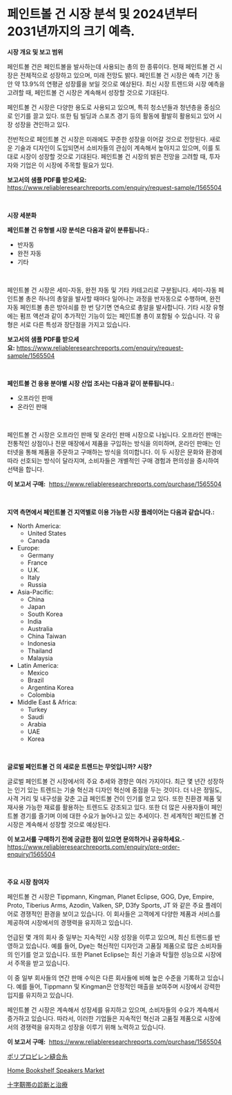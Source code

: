 <p><h1>페인트볼 건 시장 분석 및 2024년부터 2031년까지의 크기 예측.</h1></p><p><strong>시장 개요 및 보고 범위</strong></p>
<p><p>페인트볼 건은 페인트볼을 발사하는데 사용되는 총의 한 종류이다. 현재 페인트볼 건 시장은 전체적으로 성장하고 있으며, 미래 전망도 밝다. 페인트볼 건 시장은 예측 기간 동안 약 13.9%의 연평균 성장률을 보일 것으로 예상된다. 최신 시장 트렌드와 시장 예측을 고려할 때, 페인트볼 건 시장은 계속해서 성장할 것으로 기대된다.</p><p>페인트볼 건 시장은 다양한 용도로 사용되고 있으며, 특히 청소년들과 청년층을 중심으로 인기를 끌고 있다. 또한 팀 빌딩과 스포츠 경기 등의 활동에 활발히 활용되고 있어 시장 성장을 견인하고 있다.</p><p>전반적으로 페인트볼 건 시장은 미래에도 꾸준한 성장을 이어갈 것으로 전망된다. 새로운 기술과 디자인이 도입되면서 소비자들의 관심이 계속해서 높아지고 있으며, 이를 토대로 시장이 성장할 것으로 기대된다. 페인트볼 건 시장의 밝은 전망을 고려할 때, 투자자와 기업은 이 시장에 주목할 필요가 있다.</p></p>
<p><strong>보고서의 샘플 PDF를 받으세요:</strong> <a href="https://www.reliableresearchreports.com/enquiry/request-sample/1565504">https://www.reliableresearchreports.com/enquiry/request-sample/1565504</a></p>
<p>&nbsp;</p>
<p><strong>시장 세분화</strong></p>
<p><strong>페인트볼 건 유형별 시장 분석은 다음과 같이 분류됩니다.:</strong></p>
<p><ul><li>반자동</li><li>완전 자동</li><li>기타</li></ul></p>
<p>&nbsp;</p>
<p><p>페인트볼 건 시장은 세미-자동, 완전 자동 및 기타 카테고리로 구분됩니다. 세미-자동 페인트볼 총은 하나의 총알을 발사할 때마다 일어나는 과정을 반자동으로 수행하며, 완전 자동 페인트볼 총은 방아쇠를 한 번 당기면 연속으로 총알을 발사합니다. 기타 시장 유형에는 펌프 액션과 같이 추가적인 기능이 있는 페인트볼 총이 포함될 수 있습니다. 각 유형은 서로 다른 특성과 장단점을 가지고 있습니다.</p></p>
<p><strong>보고서의 샘플 PDF를 받으세요:</strong>&nbsp;<a href="https://www.reliableresearchreports.com/enquiry/request-sample/1565504">https://www.reliableresearchreports.com/enquiry/request-sample/1565504</a></p>
<p>&nbsp;</p>
<p><strong> 페인트볼 건 응용 분야별 시장 산업 조사는 다음과 같이 분류됩니다.:</strong></p>
<p><ul><li>오프라인 판매</li><li>온라인 판매</li></ul></p>
<p>&nbsp;</p>
<p><p>페인트볼 건 시장은 오프라인 판매 및 온라인 판매 시장으로 나뉩니다. 오프라인 판매는 전통적인 상점이나 전문 매장에서 제품을 구입하는 방식을 의미하며, 온라인 판매는 인터넷을 통해 제품을 주문하고 구매하는 방식을 의미합니다. 이 두 시장은 문화와 환경에 따라 선호되는 방식이 달라지며, 소비자들은 개별적인 구매 경험과 편의성을 중시하여 선택을 합니다.</p></p>
<p><strong>이 보고서 구매:</strong>&nbsp; <a href="https://www.reliableresearchreports.com/purchase/1565504">https://www.reliableresearchreports.com/purchase/1565504</a></p>
<p>&nbsp;</p>
<p><strong>지역 측면에서 페인트볼 건 지역별로 이용 가능한 시장 플레이어는 다음과 같습니다.:</strong></p>
<p><ul>
    <li>
        North America:
        <ul>
            <li>United States</li>
            <li>Canada</li>
        </ul>
    </li>
    <li>
        Europe:
        <ul>
            <li>Germany</li>
            <li>France</li>
            <li>U.K.</li>
            <li>Italy</li>
            <li>Russia</li>
        </ul>
    </li>
    <li>
        Asia-Pacific:
        <ul>
            <li>China</li>
            <li>Japan</li>
            <li>South Korea</li>
            <li>India</li>
            <li>Australia</li>
            <li>China Taiwan</li>
            <li>Indonesia</li>
            <li>Thailand</li>
            <li>Malaysia</li>
        </ul>
    </li>
    <li>
        Latin America:
        <ul>
            <li>Mexico</li>
            <li>Brazil</li>
            <li>Argentina Korea</li>
            <li>Colombia</li>
        </ul>
    </li>
    <li>
        Middle East & Africa:
        <ul>
            <li>Turkey</li>
            <li>Saudi</li>
            <li>Arabia</li>
            <li>UAE</li>
            <li>Korea</li>
        </ul>
    </li>
    </ul></p>
<p>&nbsp;</p>
<p><strong>글로벌 페인트볼 건 의 새로운 트렌드는 무엇입니까? 시장?</strong></p>
<p><p>글로벌 페인트볼 건 시장에서의 주요 추세와 경향은 여러 가지이다. 최근 몇 년간 성장하는 인기 있는 트렌드는 기술 혁신과 디자인 혁신에 중점을 두는 것이다. 더 나은 정밀도, 사격 거리 및 내구성을 갖춘 고급 페인트볼 건이 인기를 얻고 있다. 또한 친환경 제품 및 재사용 가능한 재료를 활용하는 트렌드도 강조되고 있다. 또한 더 많은 사용자들이 페인트볼 경기를 즐기며 이에 대한 수요가 늘어나고 있는 추세이다. 전 세계적인 페인트볼 건 시장은 계속해서 성장할 것으로 예상된다.</p></p>
<p><strong>이 보고서를 구매하기 전에 궁금한 점이 있으면 문의하거나 공유하세요.</strong>- <a href="https://www.reliableresearchreports.com/enquiry/pre-order-enquiry/1565504">https://www.reliableresearchreports.com/enquiry/pre-order-enquiry/1565504</a></p>
<p>&nbsp;</p>
<p><strong>주요 시장 참여자</strong></p>
<p><p>페인트볼 건 시장은 Tippmann, Kingman, Planet Eclipse, GOG, Dye, Empire, Proto, Tiberius Arms, Azodin, Valken, SP, D3fy Sports, JT 와 같은 주요 플레이어로 경쟁적인 환경을 보이고 있습니다. 이 회사들은 고객에게 다양한 제품과 서비스를 제공하여 시장에서의 경쟁력을 유지하고 있습니다.</p><p>언급된 몇 개의 회사 중 일부는 지속적인 시장 성장을 이루고 있으며, 최신 트렌드를 반영하고 있습니다. 예를 들어, Dye는 혁신적인 디자인과 고품질 제품으로 많은 소비자들의 인기를 얻고 있습니다. 또한 Planet Eclipse는 최신 기술과 탁월한 성능으로 시장에서 주목을 받고 있습니다.</p><p>이 중 일부 회사들의 연간 판매 수익은 다른 회사들에 비해 높은 수준을 기록하고 있습니다. 예를 들어, Tippmann 및 Kingman은 안정적인 매출을 보여주며 시장에서 강력한 입지를 유지하고 있습니다.</p><p>페인트볼 건 시장은 계속해서 성장세를 유지하고 있으며, 소비자들의 수요가 계속해서 증가하고 있습니다. 따라서, 이러한 기업들은 지속적인 혁신과 고품질 제품으로 시장에서의 경쟁력을 유지하고 성장을 이루기 위해 노력하고 있습니다.</p></p>
<p><strong>이 보고서 구매:</strong>&nbsp;&nbsp;<a href="https://www.reliableresearchreports.com/purchase/1565504">https://www.reliableresearchreports.com/purchase/1565504</a></p>
<p><p><a href="https://github.com/laurenreichert/Market-Research-Report-List-1/blob/main/40022245920.md">ポリプロピレン縫合糸</a></p><p><a href="https://github.com/mbisetmhermsr/Market-Research-Report-List-1/blob/main/home-bookshelf-speakers-market.md">Home Bookshelf Speakers Market</a></p><p><a href="https://github.com/RodHoppe07/Market-Research-Report-List-1/blob/main/38789195921.md">十字靭帯の診断と治療</a></p></p>
